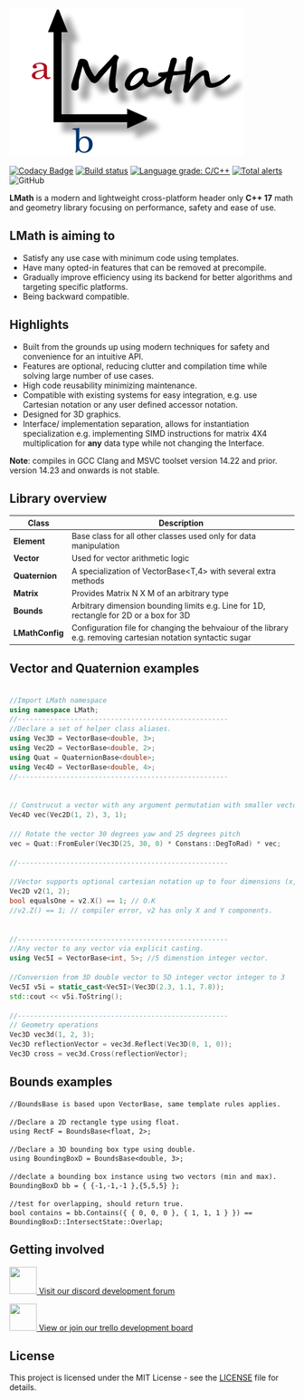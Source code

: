 ![LMath logo](https://github.com/TheNicker/blob/blob/master/Lmath.png)

[![Codacy Badge](https://api.codacy.com/project/badge/Grade/a7f043160b7b4f94b9ec87f83c1608b2)](https://www.codacy.com/manual/TheNicker/LMath?utm_source=github.com&amp;utm_medium=referral&amp;utm_content=TheNicker/LMath&amp;utm_campaign=Badge_Grade)
[![Build status](https://ci.appveyor.com/api/projects/status/yxypaqf9is7w1iwy?svg=true)](https://ci.appveyor.com/project/LiorL/lmath)
[![Language grade: C/C++](https://img.shields.io/lgtm/grade/cpp/g/TheNicker/LMath.svg?logo=lgtm&logoWidth=18)](https://lgtm.com/projects/g/TheNicker/LMath/context:cpp)
[![Total alerts](https://img.shields.io/lgtm/alerts/g/TheNicker/LMath.svg?logo=lgtm&logoWidth=18)](https://lgtm.com/projects/g/TheNicker/LMath/alerts/)
![GitHub](https://img.shields.io/github/license/Thenicker/lmath)

**LMath** is a modern and lightweight cross-platform header only **C++ 17** math and geometry library focusing on performance, safety and ease of use.

## LMath is aiming to

* Satisfy any use case with minimum code using templates.
* Have many opted-in features that can be removed at precompile.
* Gradually improve efficiency using its backend for better algorithms and targeting specific platforms.
* Being backward compatible.

## Highlights

* Built from the grounds up using modern techniques for safety and convenience for an intuitive API.
* Features are optional, reducing clutter and compilation time while solving large number of use cases.
* High code reusability minimizing maintenance.
* Compatible with existing systems for easy integration, e.g. use Cartesian notation or any user defined accessor notation.
* Designed for 3D graphics.
* Interface/ implementation separation, allows for instantiation specialization e.g. implementing SIMD instructions for matrix 4X4 multiplication for **any** data type while not changing the Interface.

**Note**: compiles in GCC Clang and MSVC toolset version 14.22 and prior. version 14.23 and onwards is not stable.

## Library overview

|      Class       |                                           Description                                                         |
| ---------------  | ------------------------------------------------------------------------------------------------------------- |
| **Element**      | Base class for all other classes used only for data manipulation                                              |
| **Vector**       | Used for vector arithmetic logic                                                                              |
| **Quaternion**   | A specialization of VectorBase<T,4> with several extra methods                                                |
| **Matrix**       | Provides Matrix N X M of an arbitrary type                                                                    |
| **Bounds**       | Arbitrary dimension bounding limits  e.g. Line for 1D, rectangle for 2D or a box for 3D                       |
| **LMathConfig**  | Configuration file for changing the behvaiour of the library e.g. removing cartesian notation syntactic sugar |


## Vector and Quaternion examples

```c++

//Import LMath namespace
using namespace LMath;
//----------------------------------------------------
//Declare a set of helper class aliases.
using Vec3D = VectorBase<double, 3>;
using Vec2D = VectorBase<double, 2>;
using Quat = QuaternionBase<double>;
using Vec4D = VectorBase<double, 4>;
//----------------------------------------------------


// Construcut a vector with any argument permutation with smaller vectors or numbers.
Vec4D vec(Vec2D(1, 2), 3, 1);

/// Rotate the vector 30 degrees yaw and 25 degrees pitch
vec = Quat::FromEuler(Vec3D(25, 30, 0) * Constans::DegToRad) * vec;

//----------------------------------------------------

//Vector supports optional cartesian notation up to four dimensions (x,y,z,w)
Vec2D v2(1, 2);
bool equalsOne = v2.X() == 1; // O.K
//v2.Z() == 1; // compiler error, v2 has only X and Y components.


//----------------------------------------------------
//Any vector to any vector via explicit casting.
using Vec5I = VectorBase<int, 5>; //5 dimenstion integer vector.

//Conversion from 3D double vector to 5D integer vector integer to 3
Vec5I v5i = static_cast<Vec5I>(Vec3D(2.3, 1.1, 7.8));
std::cout << v5i.ToString();

//----------------------------------------------------
// Geometry operations
Vec3D vec3d(1, 2, 3);
Vec3D reflectionVector = vec3d.Reflect(Vec3D(0, 1, 0));
Vec3D cross = vec3d.Cross(reflectionVector);
```

## Bounds examples

```
//BoundsBase is based upon VectorBase, same template rules applies.

//Declare a 2D rectangle type using float.
using RectF = BoundsBase<float, 2>;

//Declare a 3D bounding box type using double.
using BoundingBoxD = BoundsBase<double, 3>;

//declate a bounding box instance using two vectors (min and max).
BoundingBoxD bb = { {-1,-1,-1 },{5,5,5} };

//test for overlapping, should return true.
bool contains = bb.Contains({ { 0, 0, 0 }, { 1, 1, 1 } }) == BoundingBoxD::IntersectState::Overlap;
```

## Getting involved

<a href="https://discord.gg/6QNHmQR"> <img src="https://discordapp.com/assets/f8389ca1a741a115313bede9ac02e2c0.svg" width="48" height="48" /> Visit our discord development forum</a>

<a href="https://trello.com/b/XQQ2CI8t/lmath"><img src="https://cdn1.iconfinder.com/data/icons/designer-skills/128/trello-64.png" width="48" height="48" /> View or join our trello development board</a>

## License

This project is licensed under the MIT License - see the [LICENSE](LICENSE) file for details.
